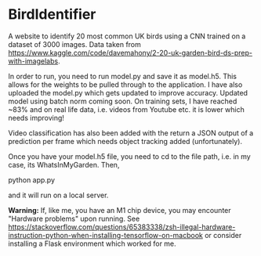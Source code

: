 # BirdIdentifier
A website to identify 20 most common UK birds using a CNN trained on a dataset of 3000 images. Data taken from https://www.kaggle.com/code/davemahony/2-20-uk-garden-bird-ds-prep-with-imagelabs. 

In order to run, you need to run model.py and save it as model.h5. This allows for the weights to be pulled through to the application. I have also uploaded the model.py which gets updated to improve accuracy. Updated model using batch norm coming soon. On training sets, I have reached ~83% and on real life data, i.e. videos from Youtube etc. it is lower which needs improving! 

Video classification has also been added with the return a JSON output of a prediction per frame which needs object tracking added (unfortunately).

Once you have your model.h5 file, you need to cd to the file path, i.e. in my case, its WhatsInMyGarden.
Then,

python app.py

and it will run on a local server.

**Warning:** If, like me, you have an M1 chip device, you may encounter "Hardware problems" upon running. See https://stackoverflow.com/questions/65383338/zsh-illegal-hardware-instruction-python-when-installing-tensorflow-on-macbook or consider installing a Flask environment which worked for me.
